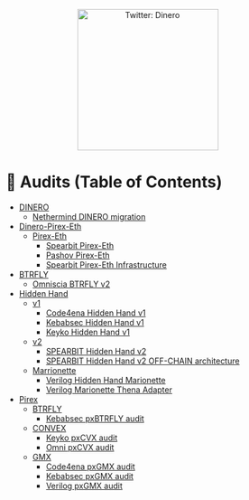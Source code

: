<div align="center">
<p>
  <a href="https://x.com/dinero_xyz" target="_blank">
    <img alt="Twitter: Dinero" width="250" src="https://pbs.twimg.com/profile_images/1813945047093592064/vNgvmosz_400x400.png" />
  </a>
</p>
</div>

# 🔎 Audits (Table of Contents)

- [DINERO](dinero)
  - [Nethermind DINERO migration](dinero/nethermind-dinero-migration.pdf)
- [Dinero-Pirex-Eth](dinero-pirex-eth)
  - [Pirex-Eth](dinero-pirex-eth/pirex-eth)
    - [Spearbit Pirex-Eth](dinero-pirex-eth/pirex-eth/spearbit.pdf)
    - [Pashov Pirex-Eth](dinero-pirex-eth/pirex-eth/pashov.pdf)
    - [Spearbit Pirex-Eth Infrastructure](dinero-pirex-eth/pirex-eth/spearbit-infra.pdf)
- [BTRFLY](btrfly)
  - [Omniscia BTRFLY v2](btrfly/omniscia.pdf)
- [Hidden Hand](hidden-hand)
  - [v1](hidden-hand/v1)
    - [Code4ena Hidden Hand v1](hidden-hand/v1/code4ena.pdf)
    - [Kebabsec Hidden Hand v1](hidden-hand/v1/kebabsec.pdf)
    - [Keyko Hidden Hand v1](hidden-hand/v1/keyko.pdf)
  - [v2](hidden-hand/v2)
    - [SPEARBIT Hidden Hand v2](hidden-hand/v2/spearbit.pdf)
    - [SPEARBIT Hidden Hand v2 OFF-CHAIN architecture](hidden-hand/v2/spearbit-offchain.pdf)
  - [Marrionette](hidden-hand/marionette)
    - [Verilog Hidden Hand Marionette](hidden-hand/marionette/verilog.pdf)
    - [Verilog Marionette Thena Adapter](hidden-hand/marionette/verilog-thena-adapter.pdf)
- [Pirex](pirex)
  - [BTRFLY](pirex/btrfly)
    - [Kebabsec pxBTRFLY audit](pirex/btrfly/kebabsec.pdf)
  - [CONVEX](pirex/convex)
    - [Keyko pxCVX audit](pirex/convex/keyko.pdf)
    - [Omni pxCVX audit](pirex/convex/omniscia.pdf)
  - [GMX](pirex/gmx)
    - [Code4ena pxGMX audit](pirex/gmx/code4ena.pdf)
    - [Kebabsec pxGMX audit](pirex/gmx/kebabsec.pdf)
    - [Verilog pxGMX audit](pirex/gmx/verilog.pdf)

